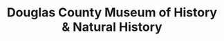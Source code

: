 ---
layout: repo
title: "Douglas County Museum of History & Natural History"
id: 25813
permalink: repos/25813/
---